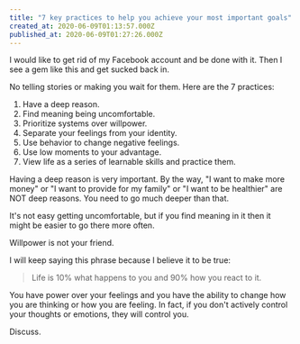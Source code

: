 ```yaml
---
title: "7 key practices to help you achieve your most important goals"
created_at: 2020-06-09T01:13:57.000Z
published_at: 2020-06-09T01:27:26.000Z
---
```

I would like to get rid of my Facebook account and be done with it. Then I see a gem like this and get sucked back in. 

No telling stories or making you wait for them. Here are the 7 practices:

1.  Have a deep reason.
2.  Find meaning being uncomfortable.
3.  Prioritize systems over willpower.
4.  Separate your feelings from your identity.
5.  Use behavior to change negative feelings.
6.  Use low moments to your advantage.
7.  View life as a series of learnable skills and practice them.

Having a deep reason is very important. By the way, "I want to make more money" or "I want to provide for my family" or "I want to be healthier" are NOT deep reasons. You need to go much deeper than that. 

It's not easy getting uncomfortable, but if you find meaning in it then it might be easier to go there more often.

Willpower is not your friend.

I will keep saying this phrase because I believe it to be true: 

> Life is 10% what happens to you and 90% how you react to it. 

You have power over your feelings and you have the ability to change how you are thinking or how you are feeling. In fact, if you don't actively control your thoughts or emotions, they will control you.

Discuss.
